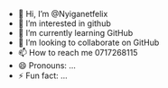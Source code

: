 - 👋 Hi, I’m @Nyiganetfelix
- 👀 I’m interested in github
- 🌱 I’m currently learning GitHub 
- 💞️ I’m looking to collaborate on GitHub 
- 📫 How to reach me 0717268115
- 😄 Pronouns: ...
- ⚡ Fun fact: ...

<!---
Nyiganetfelix/Nyiganetfelix is a ✨ special ✨ repository because its `README.md` (this file) appears on your GitHub profile.
You can click the Preview link to take a look at your changes.
--->
